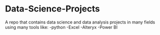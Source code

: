 # Data-Science-Projects
A repo that contains data science and data analysis projects in many fields using many tools
like:
-python
-Excel
-Alteryx
-Power BI

